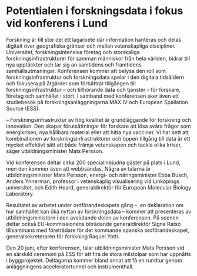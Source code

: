 # Potentialen i forskningsdata i fokus vid konferens i Lund

Forskning är till stor del ett lagarbete där information hanteras och delas digitalt över geografiska gränser och mellan vetenskapliga discipliner. Universitet, forskningsintensiva företag och storskaliga forskningsinfrastrukturer för samman människor från hela världen, bidrar till nya upptäckter och tar sig an samtidens och framtidens samhällsutmaningar. Konferensen kommer att belysa den roll som forskningsinfrastruktur och forskningsdata spelar i den digitala tidsåldern och fokusera på åtgärder som förbättrar tillgången till forskningsinfrastruktur – och tillhörande data och tjänster – för forskare, företag och samhället i stort. I samband med konferensen sker även ett studiebesök på forskningsanläggningarna MAX IV och European Spallation Source (ESS).

– Forskningsinfrastruktur av hög kvalitet är grundläggande för forskning och innovation. Den skapar förutsättningar för forskare att lösa svåra frågor som energikrisen, nya hållbara material eller att hitta nya vacciner. Vi har sett att kombinationen av forskningsinfrastrukturer och öppen tillgång till data är ett mycket effektivt sätt att både främja vetenskapen och tackla olika kriser, säger utbildningsminister Mats Persson.

Vid konferensen deltar cirka 200 specialinbjudna gäster på plats i Lund, men den kommer även att webbsändas. Några av talarna är utbildningsminister Mats Persson, energi\- och näringsminister Ebba Busch, Anders Ynnerman, professor i vetenskaplig visualisering vid Linköpings universitet, och Edith Heard, generaldirektör för European Molecular Biology Laboratory.

Resultatet av arbetet under ordförandeskapets gång –  en deklaration om hur samhället kan öka nyttan av forskningsdata – kommer att presenteras av utbildningsministern i den avslutande delen av konferensen. På scenen deltar också EU\-kommissionens biträdande generaldirektör Signe Ratso tillsammans med företrädare för det kommande spanska ordförandeskapet, generalsekreteraren för forskning Raquel Yotti.

Den 20 juni, efter konferensen, talar utbildningsminister Mats Persson vid en särskild ceremoni på ESS för att fira de stora milstolpar som har uppnåtts i byggprojektet. Deltagarna kommer bland annat att få en rundtur genom anläggningens acceleratortunnel och instrumenthall.
